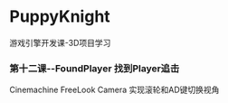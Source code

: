 # PuppyKnight
游戏引擎开发课-3D项目学习

### 第十二课--FoundPlayer 找到Player追击
Cinemachine FreeLook Camera
实现滚轮和AD键切换视角
